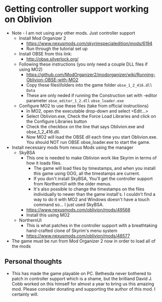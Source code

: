 # Getting controller support working on Oblivion

- Note - I am not using any other mods. Just controller support
    - Install Mod Organizer 2
        - https://www.nexusmods.com/skyrimspecialedition/mods/6194
        - Run through the tutorial set up
    - Install OBSE from this link:
        - http://obse.silverlock.org/
    - Following these instructions (you only need a couple DLL files if using MO2)
        - https://github.com/ModOrganizer2/modorganizer/wiki/Running-Oblivion-OBSE-with-MO2
        - Copy these files\folders into the game folder
            ``` obse_1_2_416.dll ```
            ``` Data ```
        - These are only neded if running the Construction set with -editor parameter
            ``` obse_editor_1_2.dll ```
            ``` obse_loader.exe ```
    - Configure MO2 to use these files (take from official instructions)
        - In MO2, open the executable drop-down and select <Edit...>
        - Select Oblivion.exe, Check the Force Load Libraries and click on the Configure Libraries button
        - Check the checkbox on the line that says Oblivion.exe and obse_1_2_416.dll.
        - Now MO2 will load the OBSE dll each time you start Oblivion.exe. You should NOT run OBSE obse_loader.exe to start the game.
- Install necessary mods from nexus Mods using the manager
    - SkyBSA
        - This one is needed to make Oblivion work like Skyrim in terms of how it loads files. 
            - The game will load files by timestamps, and when you install this game using GOG, all the timestamps are current. 
            - If you don't install SkyBSA, You'll get the controller support from NorthernUI with the older menus. 
            - It's also possible to change the timestamps on the files individually to newer than the game install's. I couldn't find a way to do it with MO2 and Windows doesn't have a touch command so... I just used SkyBSA. 
        - https://www.nexusmods.com/oblivion/mods/49568
        - Install this using MO2
    - NorthernUI
        - This is what patches in the controller support with a breathtaking hand-crafted clone of Skyrim's menu system
        - https://www.nexusmods.com/oblivion/mods/48577
- The game must be run from Mod Organizer 2 now in order to load all of the mods

## Personal thoughts

- This has made the game playable on PC. Bethesda never bothered to patch in controller support which is a shame, but the brilliand David J. Cobb worked on this himself for almost a year to bring us this amazing mod. Please consider donating and supporting the author of this mod. I certainly will. 

